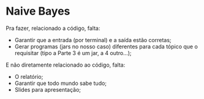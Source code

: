 # Naive Bayes

Pra fazer, relacionado a código, falta: 
* Garantir que a entrada (por terminal) e a saída estão corretas; 
* Gerar programas (jars no nosso caso) diferentes para cada tópico que o requisitar (tipo a Parte 3 é um jar, a 4 outro...);


E não diretamente relacionado ao código, falta: 
* O relatório;
* Garantir que todo mundo sabe tudo;
* Slides para apresentação;